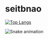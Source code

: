 # seitbnao


[![Top Langs](https://github-readme-stats.vercel.app/api/top-langs/?username=seitbnao&layout=compact)](https://github.com/seitbnao/github-readme-stats)

![Snake animation](https://github.com/seitbnao/seitbnao/blob/output/github-contribution-grid-snake.svg)
